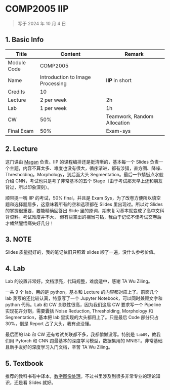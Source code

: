 # COMP2005 IIP

>   写于 2024 年 10 月 4 日 

## 1. Basic Info

| Title       | Content                          | Remark                      |
| ----------- | -------------------------------- | --------------------------- |
| Module Code | COMP2005                         |                             |
| Name        | Introduction to Image Processing | **IIP** in short            |
| Credits     | 10                               |                             |
| Lecture     | 2 per week                       | 2h                          |
| Lab         | 1 per week                       | 1h                          |
| CW          | 50%                              | Teamwork, Random Allocation |
| Final Exam  | 50%                              | Exam-sys                    |

## 2. Lecture

这门课由 [Magan](https://www.nottingham.ac.uk/computerscience/people/armaghan.moemeni) 负责。IIP 的课程编排还是挺清晰的，基本每一个 Slides 负责一个主题，内容不算太多、难度也没有很大，循序渐进，都有涉猎，直方图、降噪、Thresholding，Morphology，到后面大头 Segmentation。最后一节蜻蜓点水般介绍 CNN，考试也只是考了非常基本的五个 Stage（由于考试那天早上还和朋友背过，所以印象深刻）。

顺带提一嘴 IIP 的考试，50% final，并且是 Exam Sys，为了改卷方便所以填空题和选择题居多，这意味着所有的空和选项都在 Slides 里出现过。所以对 Slides 的掌握很重要，要能精确回答出 Slide 里的原词，期末复习基本就变成了高中文科背资料。考试难度并不大， 但有些空出的相当刁钻，我由于记忆不佳考试交卷后才幡然醒悟痛失好几分！

## 3. NOTE

Slides 质量挺好的，我的笔记依旧只照着 slides 顺了一遍，没什么参考价值。

## 4. Lab

Lab 的设置非常好。文档漂亮，代码规整，难度适中，感谢 TA Wu Ziling。

一共 9 个 lab，用的是 python，基本和 Lecture 的内容都对应上了。前面几个 lab 我写的还比较认真，特意写了一个 Jupyter Notebook，可以同时兼顾文字和 python 代码。Lab 和 CW 关联性很高，因为我们这届 CW 要求写一个 Pipeline 实现花卉分割，需要囊括 Noise Reduction, Thresholding, Morphology 和 Segmentation，基本把 lab 里实现的大头都用上了。只是最后 Code 部分只占 30%，倒是 Report 占了大头，我有点没懂。

最后面的 lab 和 CW 还有考试关联都不多，我都偷懒没写。特别是 `lab09`，教我们用 Pytorch 和 CNN 跑最基本的深度学习模型，数据集用的 MNIST。非常基础且新手友好的深度学习入门文档，辛苦 TA Wu Ziling。

## 5. Textbook

推荐的教科书有中译本，[数字图像处理](https://book.douban.com/subject/35075811/)。不过书里涉及到很多非常专业的理论知识，还是看 Slides 就好。
